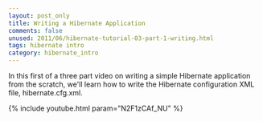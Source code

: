 ```yaml
---           
layout: post_only
title: Writing a Hibernate Application
comments: false
unused: 2011/06/hibernate-tutorial-03-part-1-writing.html
tags: hibernate intro
category: hibernate_intro
---
```


In this first of a three part video on writing a simple Hibernate application from the scratch, we'll learn how to write the Hibernate configuration XML file, hibernate.cfg.xml.

{% include youtube.html param="N2F1zCAf_NU" %}